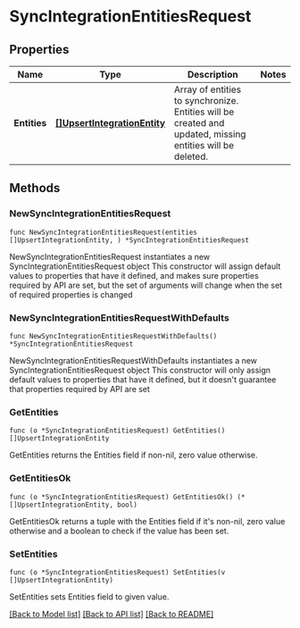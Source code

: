 # SyncIntegrationEntitiesRequest

## Properties

Name | Type | Description | Notes
------------ | ------------- | ------------- | -------------
**Entities** | [**[]UpsertIntegrationEntity**](UpsertIntegrationEntity.md) | Array of entities to synchronize. Entities will be created and updated, missing entities will be deleted. | 

## Methods

### NewSyncIntegrationEntitiesRequest

`func NewSyncIntegrationEntitiesRequest(entities []UpsertIntegrationEntity, ) *SyncIntegrationEntitiesRequest`

NewSyncIntegrationEntitiesRequest instantiates a new SyncIntegrationEntitiesRequest object
This constructor will assign default values to properties that have it defined,
and makes sure properties required by API are set, but the set of arguments
will change when the set of required properties is changed

### NewSyncIntegrationEntitiesRequestWithDefaults

`func NewSyncIntegrationEntitiesRequestWithDefaults() *SyncIntegrationEntitiesRequest`

NewSyncIntegrationEntitiesRequestWithDefaults instantiates a new SyncIntegrationEntitiesRequest object
This constructor will only assign default values to properties that have it defined,
but it doesn't guarantee that properties required by API are set

### GetEntities

`func (o *SyncIntegrationEntitiesRequest) GetEntities() []UpsertIntegrationEntity`

GetEntities returns the Entities field if non-nil, zero value otherwise.

### GetEntitiesOk

`func (o *SyncIntegrationEntitiesRequest) GetEntitiesOk() (*[]UpsertIntegrationEntity, bool)`

GetEntitiesOk returns a tuple with the Entities field if it's non-nil, zero value otherwise
and a boolean to check if the value has been set.

### SetEntities

`func (o *SyncIntegrationEntitiesRequest) SetEntities(v []UpsertIntegrationEntity)`

SetEntities sets Entities field to given value.



[[Back to Model list]](../README.md#documentation-for-models) [[Back to API list]](../README.md#documentation-for-api-endpoints) [[Back to README]](../README.md)


